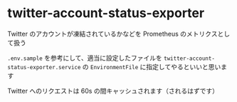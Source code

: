 # twitter-account-status-exporter

Twitter のアカウントが凍結されているかなどを Prometheus のメトリクスとして扱う

`.env.sample` を参考にして、適当に設定したファイルを `twitter-account-status-exporter.service` の `EnvironmentFile` に指定してやるといいと思います

Twitter へのリクエストは 60s の間キャッシュされます（されるはずです）
